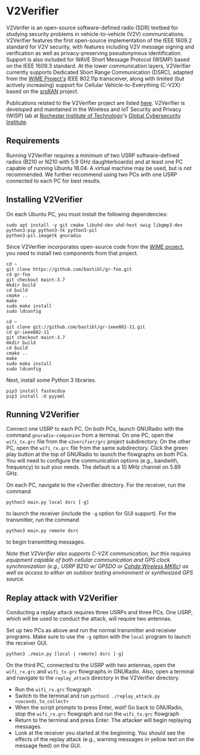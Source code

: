 # V2Verifier
V2Verifer is an open-source software-defined radio (SDR) testbed for studying 
security problems in vehicle-to-vehicle (V2V) communications.
V2Verifier features the first open-source implementation of the IEEE 1609.2 
standard for V2V security, with features including V2V message signing and 
verification as well as privacy-preserving pseudonymous identification.
Support is also included for WAVE Short Message Protocol (WSMP)
based on the IEEE 1609.3 standard. At the lower communication layers,
V2Verifier currently supports Dedicated Short Range Communication (DSRC), adapted from 
the [WiME Project's](http://dx.doi.org/10.1109/TMC.2017.2751474)
IEEE 802.11p transceiver, along with limited (but actively increasing) support for Cellular
Vehicle-to-Everything (C-V2X) based on the [srsRAN](https://github.com/srsRAN/srsRAN) project.

Publications related to the V2Verifier project are listed 
[here](https://github.com/twardokus/v2verifier/wiki/Publications). V2Verifier is 
developed and maintained in the Wireless and IoT Security and Privacy (WISP) lab
at [Rochester Institute of Technology](https://www.rit.edu/)'s
[Global Cybersecurity Institute](https://www.rit.edu/cybersecurity/).

## Requirements
Running V2Verifier requires a minimum of two USRP software-defined radios (B210 or N210 with 5.9 GHz daughterboards) 
and at least one PC capable of running Ubuntu 18.04. A virtual machine may be used, but is not recommended. We further 
recommend using two PCs with one USRP connected to each PC for best results.


## Installing V2Verifier
On each Ubuntu PC, you must install the following dependencies:

	sudo apt install -y git cmake libuhd-dev uhd-host swig libgmp3-dev python3-pip python3-tk python3-pil 
	python3-pil.imagetk gnuradio

Since V2Verifier incorporates open-source code from the [WiME project](https://www.wime-project.net/), 
you need to install two components from that project.  
    
    cd ~
    git clone https://github.com/bastibl/gr-foo.git
    cd gr-foo
    git checkout maint-3.7
    mkdir build
    cd build
    cmake ..
    make
    sudo make install
    sudo ldconfig

	cd ~
	git clone git://github.com/bastibl/gr-ieee802-11.git
	cd gr-ieee802-11
	git checkout maint-3.7
	mkdir build
	cd build
	cmake ..
	make
	sudo make install
	sudo ldconfig
		
Next, install some Python 3 libraries.

	pip3 install fastecdsa
	pip3 install -U pyyaml

## Running V2Verifier
Connect one USRP to each PC. On both PCs, launch GNURadio with the command `gnuradio-companion` from a terminal. 
On one PC, open the `wifi_tx.grc` file from the `v2verifier/grc` project subdirectory. On the other PC, open 
the `wifi_rx.grc` file from the same subdirectory. Click the green play button at the top of GNURadio to launch the 
flowgraphs on both PCs. You will need to configure the communication options (e.g., bandwith, frequency) to suit your 
needs. The default is a 10 MHz channel on 5.89 GHz.

On each PC, navigate to the v2verifier directory. For the receiver, run the command

    python3 main.py local dsrc [-g]

to launch the receiver (include the `-g` option for GUI support). For the transmitter, run the command

    python3 main.py remote dsrc
    
to begin transmitting messages.

*Note that V2Verifier also supports C-V2X communication, but this requires equipment capable of both cellular
communication and GPS clock synchronization (e.g., USRP B210 w/ GPSDO or 
[Cohda Wireless MK6c](https://cohdawireless.com/solutions/hardware/mk6c-evk/)) as well as access to either an outdoor
testing environment or synthesized GPS source.*

## Replay attack with V2Verifier
Conducting a replay attack requires three USRPs and three PCs.
One USRP, which will be used to conduct the attack, will require two antennas.

Set up two PCs as above and run the normal transmitter and receiver programs. Make sure to use the `-g` option with 
the `local` program to launch the receiver GUI.

    python3 ./main.py [local | remote] dsrc [-g]
    
On the third PC, connected to the USRP with two antennas, open the `wifi_rx.grc` and `wifi_tx.grc` flowgraphs in 
GNURadio. Also, open a terminal and navigate to the `replay_attack` directory in the V2Verifier directory.
- Run the `wifi_rx.grc` flowgraph
- Switch to the terminal and run `python3 ./replay_attack.py <seconds_to_collect>`
- When the script prompts to press Enter, *wait!* Go back to GNURadio, stop the `wifi_rx.grc` flowgraph and run 
the `wifi_tx.grc` flowgraph
- Return to the terminal and press Enter. The attacker will begin replaying messages.
- Look at the receiver you started at the beginning. You should see the effects of the replay attack (e.g., warning 
messages in yellow text on the message feed) on the GUI.
